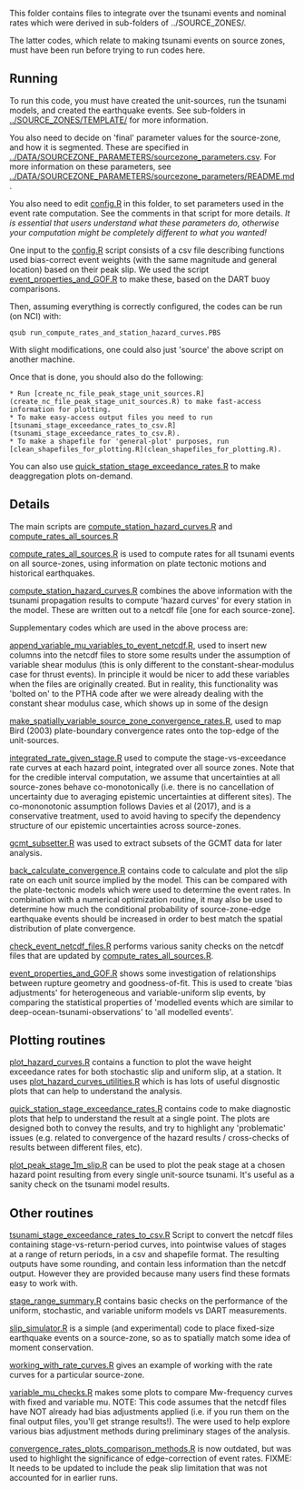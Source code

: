 This folder contains files to integrate over the tsunami events and nominal
rates which were derived in sub-folders of ../SOURCE_ZONES/. 

The latter codes, which relate to making tsunami events on source zones, must
have been run before trying to run codes here.


## Running 

To run this code, you must have created the unit-sources, run the tsunami models,
and created the earthquake events. See sub-folders in
[../SOURCE_ZONES/TEMPLATE/](../SOURCE_ZONES/TEMPLATE) for more information.

You also need to decide on 'final' parameter values for the source-zone, and how
it is segmented. These are specified in
[../DATA/SOURCEZONE_PARAMETERS/sourcezone_parameters.csv](../DATA/SOURCEZONE_PARAMETERS/sourcezone_parameters.csv).
For more information on these parameters, see 
[../DATA/SOURCEZONE_PARAMETERS/sourcezone_parameters/README.md](../DATA/SOURCEZONE_PARAMETERS/README.md).

You also need to edit [config.R](config.R) in this folder, to set parameters
used in the event rate computation. See the comments in that script for more details.
*It is essential that users understand what these parameters do, otherwise your computation
might be completely different to what you wanted!*

One input to the [config.R](config.R) script consists of a csv file describing
functions used bias-correct event weights (with the same magnitude and general
location) based on their peak slip. We used the script
[event_properties_and_GOF.R](event_properties_and_GOF.R) to make these, based
on the DART buoy comparisons. 

Then, assuming everything is correctly configured, the codes can be run (on
NCI) with:

    qsub run_compute_rates_and_station_hazard_curves.PBS

With slight modifications, one could also just 'source' the above script on
another machine.

Once that is done, you should also do the following:

    * Run [create_nc_file_peak_stage_unit_sources.R](create_nc_file_peak_stage_unit_sources.R) to make fast-access information for plotting. 
    * To make easy-access output files you need to run [tsunami_stage_exceedance_rates_to_csv.R](tsunami_stage_exceedance_rates_to_csv.R). 
    * To make a shapefile for 'general-plot' purposes, run [clean_shapefiles_for_plotting.R](clean_shapefiles_for_plotting.R).

You can also use [quick_station_stage_exceedance_rates.R](quick_station_stage_exceedance_rates.R) to make deaggregation plots on-demand.

## Details

The main scripts are [compute_station_hazard_curves.R](compute_station_hazard_curves.R)
and [compute_rates_all_sources.R](compute_rates_all_sources.R)

[compute_rates_all_sources.R](compute_rates_all_sources.R) is used to compute
rates for all tsunami events on all source-zones, using information on 
plate tectonic motions and historical earthquakes. 

[compute_station_hazard_curves.R](compute_station_hazard_curves.R) combines the
above information with the tsunami propagation results to compute 'hazard
curves' for every station in the model. These are written out to a netcdf file
[one for each source-zone].

Supplementary codes which are used in the above process are:

[append_variable_mu_variables_to_event_netcdf.R](append_variable_mu_variables_to_event_netcdf.R), used
to insert new columns into the netcdf files to store some results under the
assumption of variable shear modulus (this is only different to the
constant-shear-modulus case for thrust events). In principle it would
be nicer to add these variables when the files are originally created. But
in reality, this functionality was 'bolted on' to the PTHA code after 
we were already dealing with the constant shear modulus case, which shows up
in some of the design

[make_spatially_variable_source_zone_convergence_rates.R](make_spatially_variable_source_zone_convergence_rates.R),
used to map Bird (2003) plate-boundary convergence rates onto the top-edge of
the unit-sources. 

[integrated_rate_given_stage.R](integrated_rate_given_stage.R)
used to compute the stage-vs-exceedance rate curves at each hazard point,
integrated over all source zones. Note that for the credible interval
computation, we assume that uncertainties at all source-zones behave
co-monotonically (i.e. there is no cancellation of uncertainty due to
averaging epistemic uncertainties at different sites). The co-mononotonic
assumption follows Davies et al (2017), and is a conservative treatment,
used to avoid having to specify the dependency structure of our epistemic
uncertainties across source-zones. 

[gcmt_subsetter.R](gcmt_subsetter.R) was used to extract subsets of the GCMT data
for later analysis.

[back_calculate_convergence.R](back_calculate_convergence.R) contains code to 
calculate and plot the slip rate on each unit source implied by the model. This
can be compared with the plate-tectonic models which were used to determine the
event rates. In combination with a numerical optimization routine, it may also
be used to determine how much the conditional probability of source-zone-edge
earthquake events should be increased in order to best match the spatial distribution
of plate convergence.

[check_event_netcdf_files.R](check_event_netcdf_files.R) performs various
sanity checks on the netcdf files that are updated by
[compute_rates_all_sources.R](compute_rates_all_sources.R). 

[event_properties_and_GOF.R](event_properties_and_GOF.R) shows some investigation of relationships
between rupture geometry and goodness-of-fit. This is used to create 'bias
adjustments' for heterogeneous and variable-uniform slip events, by comparing the statistical
properties of 'modelled events which are similar to
deep-ocean-tsunami-observations' to 'all modelled events'. 

## Plotting routines

[plot_hazard_curves.R](plot_hazard_curves.R) contains a function to plot the
wave height exceedance rates for both stochastic slip and uniform slip, at a
station. It uses [plot_hazard_curves_utilities.R](plot_hazard_curves_utilities.R) 
which is has lots of useful disgnostic plots that can help to understand the analysis.

[quick_station_stage_exceedance_rates.R](quick_station_stage_exceedance_rates.R)
contains code to make diagnostic plots that help to understand the result at a single point.
The plots are designed both to convey the results, and try to highlight any
'problematic' issues (e.g. related to convergence of the hazard results / cross-checks of
results between different files, etc).

[plot_peak_stage_1m_slip.R](plot_peak_stage_1m_slip.R) can be used to plot the peak stage
at a chosen hazard point resulting from every single unit-source tsunami. It's
useful as a sanity check on the tsunami model results.

## Other routines

[tsunami_stage_exceedance_rates_to_csv.R](tsunami_stage_exceedance_rates_to_csv.R)
Script to convert the netcdf files containing stage-vs-return-period curves,
into pointwise values of stages at a range of return periods, in a csv and
shapefile format. The resulting outputs have some rounding, and contain less
information than the netcdf output. However they are provided because many users
find these formats easy to work with.

[stage_range_summary.R](stage_range_summary.R) contains basic checks on the performance
of the uniform, stochastic, and variable uniform models vs DART measurements. 

[slip_simulator.R](slip_simulator.R) is a simple (and experimental) code to
place fixed-size earthquake events on a source-zone, so as to spatially match
some idea of moment conservation.

[working_with_rate_curves.R](working_with_rate_curves.R) gives an example of working
with the rate curves for a particular source-zone.

[variable_mu_checks.R](variable_mu_checks.R) makes some plots to compare Mw-frequency curves
with fixed and variable mu. NOTE: This code assumes that the netcdf files have
NOT already had bias adjustments applied (i.e. if you run them on the final
output files, you'll get strange results!). The were used to help explore
various bias adjustment methods during preliminary stages of the analysis.

[convergence_rates_plots_comparison_methods.R](convergence_rates_plots_comparison_methods.R) is
now outdated, but was used to highlight the significance of edge-correction of
event rates. FIXME: It needs to be updated to include the peak slip limitation
that was not accounted for in earlier runs.

